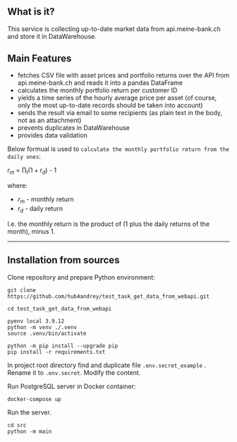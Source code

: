 # 

## What is it?

This service is collecting up-to-date market data from api.meine-bank.ch and store it in DataWarehouse.

## Main Features

- fetches CSV file with asset prices and portfolio returns over the API from api.meine-bank.ch and reads it into a pandas DataFrame
- calculates the monthly portfolio return per customer ID
- yields a time series of the hourly average price per asset (of course, only the most up-to-date records should be taken into account)
- sends the result via email to some recipients (as plain text in the body, not as an attachment)
- prevents duplicates in DataWarehouse
- provides data validation

Below formual is used to `calculate the monthly portfolio return from the daily ones`:

$r_m$ = $\prod_t (1 + r_d)$ - 1

where:
- $r_m$ - monthly return
- $r_d$ - daily return

I.e. the monthly return is the product of (1 plus the daily returns of the month), minus 1.

---

## Installation from sources



Clone repository and prepare Python environment:

    git clone https://github.com/hub4andrey/test_task_get_data_from_webapi.git

    cd test_task_get_data_from_webapi

    pyenv local 3.9.12
    python -m venv ./.venv
    source .venv/bin/activate

    python -m pip install --upgrade pip
    pip install -r requirements.txt

In project root directory find and duplicate file `.env.secret_example` . Rename it to `.env.secret`. Modify the content.

Run PostgreSQL server in Docker container:

    docker-compose up

Run the server.

    cd src
    python -m main
